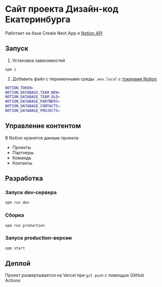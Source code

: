 # Сайт проекта Дизайн-код Екатеринбурга

Работает на базе Create Next App и [Notion API](https://developers.notion.com/)

## Запуск

1. Установка зависимостей
```sh
npm i 
```

2. Добавить файл с переменными среды `.env.local` с [токенами Notion](https://www.notion.so/my-integrations)
```sh
NOTION_TOKEN=
NOTION_DATABASE_TEAM_NEW=
NOTION_DATABASE_TEAM_OLD=
NOTION_DATABASE_PARTNERS=
NOTION_DATABASE_CONTACTS=
NOTION_DATABASE_PROJECTS=
```

## Управление контентом

В Notion хранятся данные проекта:
- Проекты
- Партнеры
- Команда
- Контакты

## Разработка

### Запуск dev-сервера
```sh
npm run dev
```

### Сборка
```sh
npm run production
```

### Запуск production-версии
```sh
npm start
```
## Деплой

Проект развертывается на Vercel при `git push` с помощью GitHub Actions
